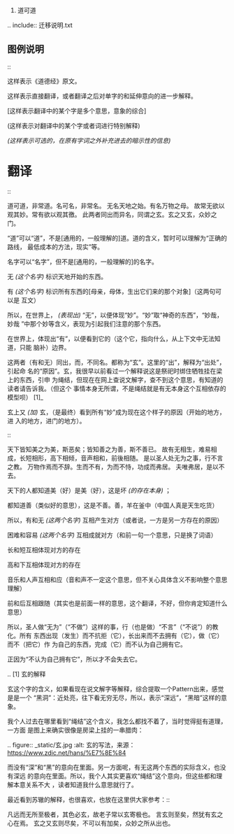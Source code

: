     
1. 道可道

.. include:: 迁移说明.txt

## 图例说明

::

  这样表示《道德经》原文。

这样表示直接翻译，或者翻译之后对单字的和延伸意向的进一步解释。

[这样表示翻译中的某个字是多个意思，意象的综合]

(这样表示对翻译中的某个字或者词进行特别解释)

*(这样表示可选的，在原有字词之外补充进去的暗示性的信息)*
  
翻译
====

::

  道可道，非常道。名可名，非常名。
  无名天地之始。有名万物之母。
  故常无欲以观其妙。常有欲以观其徼。
  此两者同出而异名，同谓之玄。玄之又玄，众妙之门。

“道”可以“道”，不是[通用的，一般理解的]道。道的含义，暂时可以理解为“正确的路线，
最低成本的方法，现实”等。

名字可以“名字”，但不是[通用的，一般理解的]的名字。

无 *(这个名字)* 标识天地开始的东西。

有 *(这个名字)* 标识所有东西的[母亲，母体，生出它们来的那个对象]（这两句可以是
互文）

所以，在世界上， *(表现出)* “无”，以便体现“妙”。“妙”取“神奇的东西”，“妙哉，妙哉
”中那个妙等含义，表现为引起我们注意的那个东西。

在世界上，体现出“有”，以便看到它的（这个它，指向什么，从上下文中无法知道，只能
脑补）边界。

这两者（有和无）同出，而，不同名。都称为“玄”。这里的“出”，解释为“出处”，引起命
名的“原因”。玄，我很早以前看过一个解释说这是祭祀时绑住牺牲挂在梁上的东西，引申
为绳结，但现在在网上查说文解字，查不到这个意思，有知道的读者请告诉我。（但这个
事情本身无所谓，不是绳结就是有无本身这个互相依存的模型呗） [1]_

玄上又 *(加)* 玄，（是最终）看到所有“妙”成为现在这个样子的原因（开始的地方，进
入的地方，进门的地方）。

::

  天下皆知美之为美，斯恶矣；皆知善之为善，斯不善已。
  故有无相生，难易相成，长短相形，高下相倾，音声相和，前後相随。
  是以圣人处无为之事，行不言之教。
  万物作焉而不辞。生而不有，为而不恃，功成而弗居。
  夫唯弗居，是以不去。

天下的人都知道美（好）是美（好），这是坏 *(的存在本身)* ；

都知道善（类似好的意思），这是不善。善，羊在釜中（中国人真是天生吃货）

所以，有和无 *(这两个名字)* 互相产生对方（或者说，一方是另一方存在的原因）

困难和容易 *(这两个名字)* 互相成就对方（和前一句一个意思，只是换了词语）

长和短互相体现对方的存在

高和下互相体现对方的存在

音乐和人声互相和应（音和声不一定这个意思，但不关心具体含义不影响整个意思理解）

前和后互相跟随（其实也是前面一样的意思，这个翻译，不好，但你肯定知道什么意思）

所以，圣人做“无为”（“不做”）这样的事，行（也是做）“不言”（“不说”）的教化。所有
东西出现（发生）而不抗拒（它），长出来而不去拥有（它），做（它）而不（把它）作
为自己的东西，完成（它）而不认为自己拥有它。

正因为“不认为自己拥有它”，所以才不会失去它。
  
.. [1] 玄的解释

玄这个字的含义，如果看现在说文解字等解释，综合提取一个Pattern出来，感觉是是一个
“黑洞”：近处亮，往下看无穷无尽，所以，表示“深远”，“黑暗”这样的意象。

我个人过去在哪里看到“绳结”这个含义，我怎么都找不着了，当时觉得挺有道理，一方面
是图上来确实很像是房梁上挂的一串腊肉：

  .. figure:: _static/玄.jpg
  :alt: 玄的写法，来源：https://www.zdic.net/hans/%E7%8E%84

而没有“深”和“黑”的意向在里面。另一方面呢，有无这两个东西的实际含义，也没有深远
的意向在里面。所以，我个人其实更喜欢“绳结”这个意向，但这些都和理解本意关系不大
，读者知道我什么意思就行了。

最近看到苏辙的解释，也很喜欢，也放在这里供大家参考：::

  凡远而无所至极者，其色必玄，故老子常以玄寄极也。
  言玄则至矣，然犹有玄之心在焉。
  玄之又玄则尽矣，不可以有加矣，众妙之所从出也。

